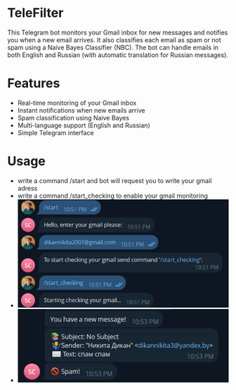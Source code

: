 # TeleFilter
This Telegram bot monitors your Gmail inbox for new messages and notifies you when a new email arrives. It also classifies each email as spam or not spam using a Naive Bayes Classifier (NBC). The bot can handle emails in both English and Russian (with automatic translation for Russian messages).
# Features
- Real-time monitoring of your Gmail inbox
- Instant notifications when new emails arrive
- Spam classification using Naive Bayes
- Multi-language support (English and Russian)
- Simple Telegram interface
# Usage
- write a command /start and bot will request you to write your gmail adress
- write a command /start_checking to enable your gmail monitoring
- ![](images/img1.png)
- ![](images/img2.png)


